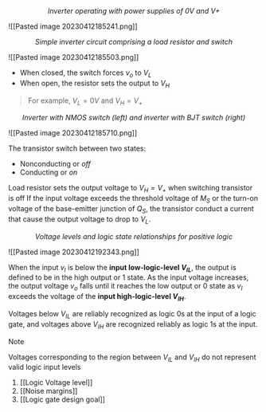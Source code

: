 <center><em>Inverter operating with power supplies of 0V and  V+</em></center>

![[Pasted image 20230412185241.png]]

<center><em>Simple inverter circuit comprising a load resistor and switch</em></center>

![[Pasted image 20230412185503.png]]

- When closed, the switch forces $v_o$ to $V_L$
- When open, the resistor sets the output to $V_H$

>For example, $V_L = 0V$ and $V_H = V_+$

<center><em>Inverter with NMOS switch (left) and inverter with BJT switch (right)</em></center>

![[Pasted image 20230412185710.png]]


The transistor switch between two states:
- Nonconducting or *off*
- Conducting or *on*

Load resistor sets the output voltage to $V_H = V_+$ when switching transistor is off
If the input voltage exceeds the threshold voltage of $M_S$ or the turn-on voltage of the base-emitter junction of $Q_S$, the transistor conduct a current that cause the output voltage to drop to $V_L$.

<center><em>Voltage levels and logic state relationships for positive logic</em></center>

![[Pasted image 20230412192343.png]]

When the input $v_I$ is below the **input low-logic-level $V_{IL}$**, the output is defined to be in the high output or 1 state.
As the input voltage increases, the output voltage $v_o$ falls until it reaches the low output or 0 state as $v_I$ exceeds the voltage of the **input high-logic-level $V_{IH}$**.

Voltages below $V_{IL}$ are reliably recognized as logic 0s at the input of a logic gate, and voltages above $V_{IH}$ are recognized reliably as logic 1s at the input.

>[!note]
>Voltages corresponding to the region between $V_{IL}$ and $V_{IH}$ do not represent valid logic input levels

1. [[Logic Voltage level]]
2. [[Noise margins]]
3. [[Logic gate design goal]]

